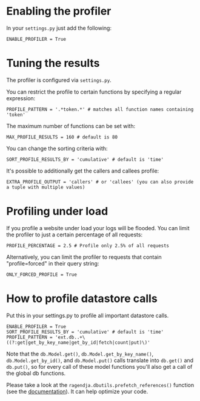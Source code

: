 # Enabling the profiler #

In your `settings.py` just add the following:

```
ENABLE_PROFILER = True
```

# Tuning the results #

The profiler is configured via `settings.py`.

You can restrict the profile to certain functions by specifying a regular expression:

```
PROFILE_PATTERN = '.*token.*' # matches all function names containing 'token'
```

The maximum number of functions can be set with:

```
MAX_PROFILE_RESULTS = 160 # default is 80
```

You can change the sorting criteria with:

```
SORT_PROFILE_RESULTS_BY = 'cumulative' # default is 'time'
```

It's possible to additionally get the callers and callees profile:

```
EXTRA_PROFILE_OUTPUT = 'callers' # or 'callees' (you can also provide a tuple with multiple values)
```

# Profiling under load #

If you profile a website under load your logs will be flooded. You can limit the profiler to just a certain percentage of all requests:

```
PROFILE_PERCENTAGE = 2.5 # Profile only 2.5% of all requests
```

Alternatively, you can limit the profiler to requests that contain "profile=forced" in their query string:

```
ONLY_FORCED_PROFILE = True
```

# How to profile datastore calls #

Put this in your settings.py to profile all important datastore calls.

```
ENABLE_PROFILER = True
SORT_PROFILE_RESULTS_BY = 'cumulative' # default is 'time'
PROFILE_PATTERN = 'ext.db..+\((?:get|get_by_key_name|get_by_id|fetch|count|put)\)'
```

Note that the `db.Model.get()`, `db.Model.get_by_key_name()`, `db.Model.get_by_id()`, and `db.Model.put()` calls translate into `db.get()` and `db.put()`, so for every call of these model functions you'll also get a call of the global db functions.

Please take a look at the `ragendja.dbutils.prefetch_references()` function (see the [documentation](Documentation.md)). It can help optimize your code.